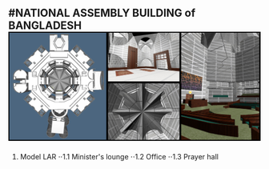 #NATIONAL ASSEMBLY BUILDING of BANGLADESH
![banner](https://github.com/marteresagh/Project-2016/blob/master/462095/banner.jpg)
---
1. Model LAR
⋅⋅1.1 Minister's lounge
⋅⋅1.2 Office
⋅⋅1.3 Prayer hall
